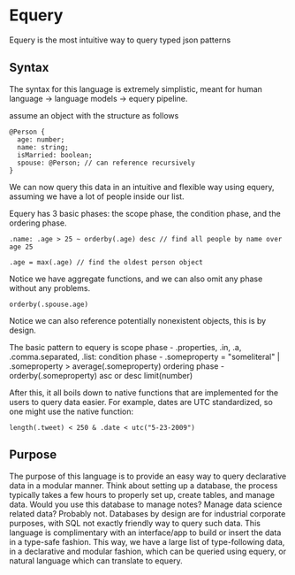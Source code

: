# Equery

Equery is the most intuitive way to query typed json patterns

## Syntax

The syntax for this language is extremely simplistic, meant for human language -> language models -> equery pipeline.

assume an object with the structure as follows

```
@Person {
  age: number;
  name: string;
  isMarried: boolean;
  spouse: @Person; // can reference recursively
}
```

We can now query this data in an intuitive and flexible way using equery, assuming we have a lot of people inside our list.

Equery has 3 basic phases: the scope phase, the condition phase, and the ordering phase.
```
.name: .age > 25 ~ orderby(.age) desc // find all people by name over age 25
```

```
.age = max(.age) // find the oldest person object
```
Notice we have aggregate functions, and we can also omit any phase without any problems.

```
orderby(.spouse.age)
```
Notice we can also reference potentially nonexistent objects, this is by design.

The basic pattern to equery is
scope phase - .properties, .in, .a, .comma.separated, .list:
condition phase - .someproperty = "someliteral" | .someproperty > average(.someproperty)
ordering phase - orderby(.someproperty) asc or desc limit(number)

After this, it all boils down to native functions that are implemented for the users to query data easier.
For example, dates are UTC standardized, so one might use the native function:
```
length(.tweet) < 250 & .date < utc("5-23-2009")
```

## Purpose

The purpose of this language is to provide an easy way to query declarative data in a modular manner. Think about setting up a database, the process typically takes a few hours to properly set up, create tables, and manage data. Would you use this database to manage notes? Manage data science related data? Probably not. Databases by design are for industrial corporate purposes, with SQL not exactly friendly way to query such data. This language is complimentary with an interface/app to build or insert the data in a type-safe fashion. This way, we have a large list of type-following data, in a declarative and modular fashion, which can be queried using equery, or natural language which can translate to equery.

